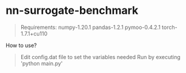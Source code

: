 # nn-surrogate-benchmark

>Requirements:
>numpy-1.20.1
>pandas-1.2.1
>pymoo-0.4.2.1
>torch-1.7.1+cu110

How to use?
>Edit config.dat file to set the variables needed
>Run by executing 'python main.py'
